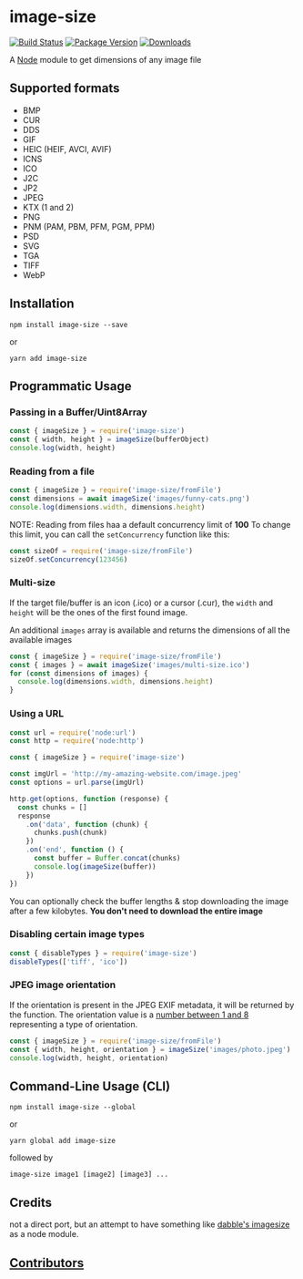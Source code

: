 # image-size

[![Build Status](https://circleci.com/gh/image-size/image-size.svg?style=shield)](https://circleci.com/gh/image-size/image-size)
[![Package Version](https://img.shields.io/npm/v/image-size.svg)](https://www.npmjs.com/package/image-size)
[![Downloads](https://img.shields.io/npm/dm/image-size.svg)](http://npm-stat.com/charts.html?package=image-size&author=&from=&to=)

A [Node](https://nodejs.org/en/) module to get dimensions of any image file

## Supported formats

- BMP
- CUR
- DDS
- GIF
- HEIC (HEIF, AVCI, AVIF)
- ICNS
- ICO
- J2C
- JP2
- JPEG
- KTX (1 and 2)
- PNG
- PNM (PAM, PBM, PFM, PGM, PPM)
- PSD
- SVG
- TGA
- TIFF
- WebP

## Installation

```shell
npm install image-size --save
```

or

```shell
yarn add image-size
```

## Programmatic Usage

### Passing in a Buffer/Uint8Array

```javascript
const { imageSize } = require('image-size')
const { width, height } = imageSize(bufferObject)
console.log(width, height)
```

### Reading from a file

```javascript
const { imageSize } = require('image-size/fromFile')
const dimensions = await imageSize('images/funny-cats.png')
console.log(dimensions.width, dimensions.height)
```

NOTE: Reading from files haa a default concurrency limit of **100**
To change this limit, you can call the `setConcurrency` function like this:

```javascript
const sizeOf = require('image-size/fromFile')
sizeOf.setConcurrency(123456)
```

### Multi-size

If the target file/buffer is an icon (.ico) or a cursor (.cur), the `width` and `height` will be the ones of the first found image.

An additional `images` array is available and returns the dimensions of all the available images

```javascript
const { imageSize } = require('image-size/fromFile')
const { images } = await imageSize('images/multi-size.ico')
for (const dimensions of images) {
  console.log(dimensions.width, dimensions.height)
}
```

### Using a URL

```javascript
const url = require('node:url')
const http = require('node:http')

const { imageSize } = require('image-size')

const imgUrl = 'http://my-amazing-website.com/image.jpeg'
const options = url.parse(imgUrl)

http.get(options, function (response) {
  const chunks = []
  response
    .on('data', function (chunk) {
      chunks.push(chunk)
    })
    .on('end', function () {
      const buffer = Buffer.concat(chunks)
      console.log(imageSize(buffer))
    })
})
```

You can optionally check the buffer lengths & stop downloading the image after a few kilobytes.
**You don't need to download the entire image**

### Disabling certain image types

```javascript
const { disableTypes } = require('image-size')
disableTypes(['tiff', 'ico'])
```

### JPEG image orientation

If the orientation is present in the JPEG EXIF metadata, it will be returned by the function. The orientation value is a [number between 1 and 8](https://exiftool.org/TagNames/EXIF.html#:~:text=0x0112,8%20=%20Rotate%20270%20CW) representing a type of orientation.

```javascript
const { imageSize } = require('image-size/fromFile')
const { width, height, orientation } = imageSize('images/photo.jpeg')
console.log(width, height, orientation)
```

## Command-Line Usage (CLI)

```shell
npm install image-size --global
```

or

```shell
yarn global add image-size
```

followed by

```shell
image-size image1 [image2] [image3] ...
```

## Credits

not a direct port, but an attempt to have something like
[dabble's imagesize](https://github.com/dabble/imagesize/blob/master/lib/image_size.rb) as a node module.

## [Contributors](Contributors.md)

